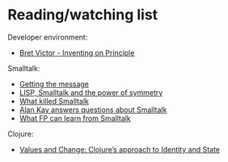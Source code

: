 # Reading/watching list

Developer environment:

- [Bret Victor - Inventing on Principle](https://www.youtube.com/watch?v=PUv66718DII)

Smalltalk:

- [Getting the message](http://www.smalltalk.org/articles/article_20100320_a3_Getting_The_Message.html)
- [LISP, Smalltalk and the power of symmetry](https://insearchofsecrets.com/2014/08/04/lisp-smalltalk-and-the-power-of-symmetry/) 
- [What killed Smalltalk](https://pointersgonewild.com/2015/08/20/what-killed-smalltalk/)
- [Alan Kay answers questions about Smalltalk](https://computinged.wordpress.com/2010/09/11/moti-asks-objects-never-well-hardly-ever/#comment-3766)
- [What FP can learn from Smalltalk](https://www.youtube.com/watch?v=baxtyeFVn3w)

Clojure:

- [Values and Change: Clojure’s approach to Identity and State](https://clojure.org/about/state)
